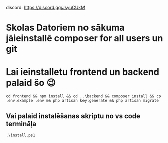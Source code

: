 
discord: https://discord.gg/JsyuCUkM

# Skolas Datoriem no sākuma jāieinstallē composer for all users un git

# Lai ieinstalletu frontend un backend palaid šo 😉
`cd frontend && npm install && cd ..\backend && composer install && cp .env.example .env && php artisan key:generate && php artisan migrate`
## Vai palaid instalēšanas skriptu no vs code termināļa
`.\install.ps1`
